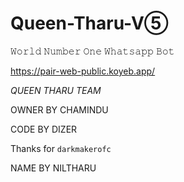 # Queen-Tharu-V➄
𝚆𝚘𝚛𝚕𝚍 𝙽𝚞𝚖𝚋𝚎𝚛 𝙾𝚗𝚎 𝚆𝚑𝚊𝚝𝚜𝚊𝚙𝚙 𝙱𝚘𝚝




https://pair-web-public.koyeb.app/



*QUEEN THARU TEAM*

OWNER BY CHAMINDU 

CODE BY DIZER

Thanks for `darkmakerofc`

NAME BY NILTHARU
